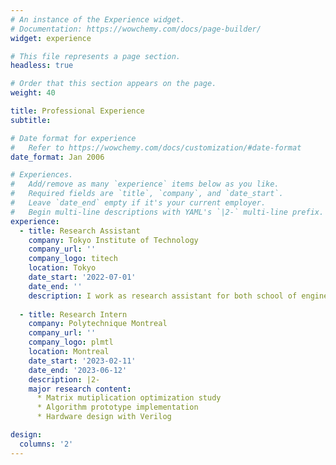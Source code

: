 ```yaml
---
# An instance of the Experience widget.
# Documentation: https://wowchemy.com/docs/page-builder/
widget: experience

# This file represents a page section.
headless: true

# Order that this section appears on the page.
weight: 40

title: Professional Experience
subtitle:

# Date format for experience
#   Refer to https://wowchemy.com/docs/customization/#date-format
date_format: Jan 2006

# Experiences.
#   Add/remove as many `experience` items below as you like.
#   Required fields are `title`, `company`, and `date_start`.
#   Leave `date_end` empty if it's your current employer.
#   Begin multi-line descriptions with YAML's `|2-` multi-line prefix.
experience:
  - title: Research Assistant
    company: Tokyo Institute of Technology
    company_url: ''
    company_logo: titech
    location: Tokyo
    date_start: '2022-07-01'
    date_end: ''
    description: I work as research assistant for both school of engineering and Green-IC project.
        
  - title: Research Intern
    company: Polytechnique Montreal 
    company_url: ''
    company_logo: plmtl
    location: Montreal
    date_start: '2023-02-11'
    date_end: '2023-06-12'
    description: |2-
    major research content:
      * Matrix mutiplication optimization study
      * Algorithm prototype implementation
      * Hardware design with Verilog

design:
  columns: '2'
---
```

